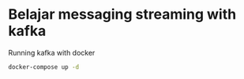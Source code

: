 # Belajar messaging streaming with kafka

Running kafka with docker 

```bash
docker-compose up -d
```
